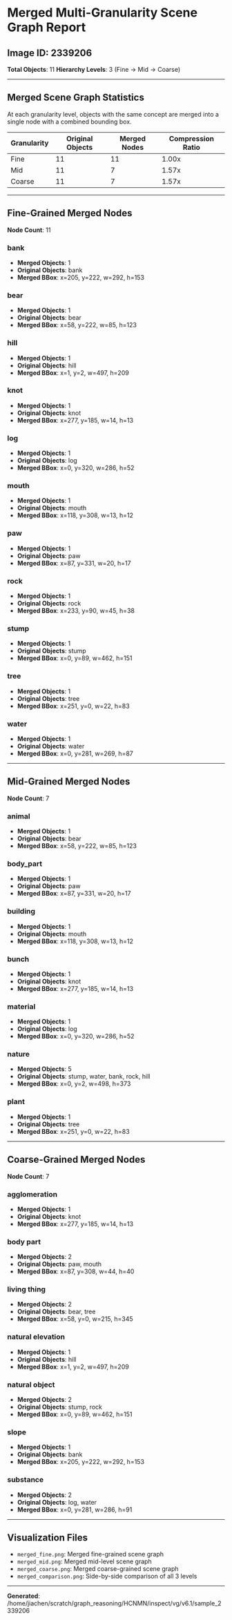 # Merged Multi-Granularity Scene Graph Report

## Image ID: 2339206

**Total Objects**: 11
**Hierarchy Levels**: 3 (Fine → Mid → Coarse)

---

## Merged Scene Graph Statistics

At each granularity level, objects with the same concept are merged into a single node with a combined bounding box.

| Granularity | Original Objects | Merged Nodes | Compression Ratio |
|-------------|------------------|--------------|-------------------|
| Fine | 11 | 11 | 1.00x |
| Mid | 11 | 7 | 1.57x |
| Coarse | 11 | 7 | 1.57x |

---

## Fine-Grained Merged Nodes

**Node Count**: 11

### bank
- **Merged Objects**: 1
- **Original Objects**: bank
- **Merged BBox**: x=205, y=222, w=292, h=153

### bear
- **Merged Objects**: 1
- **Original Objects**: bear
- **Merged BBox**: x=58, y=222, w=85, h=123

### hill
- **Merged Objects**: 1
- **Original Objects**: hill
- **Merged BBox**: x=1, y=2, w=497, h=209

### knot
- **Merged Objects**: 1
- **Original Objects**: knot
- **Merged BBox**: x=277, y=185, w=14, h=13

### log
- **Merged Objects**: 1
- **Original Objects**: log
- **Merged BBox**: x=0, y=320, w=286, h=52

### mouth
- **Merged Objects**: 1
- **Original Objects**: mouth
- **Merged BBox**: x=118, y=308, w=13, h=12

### paw
- **Merged Objects**: 1
- **Original Objects**: paw
- **Merged BBox**: x=87, y=331, w=20, h=17

### rock
- **Merged Objects**: 1
- **Original Objects**: rock
- **Merged BBox**: x=233, y=90, w=45, h=38

### stump
- **Merged Objects**: 1
- **Original Objects**: stump
- **Merged BBox**: x=0, y=89, w=462, h=151

### tree
- **Merged Objects**: 1
- **Original Objects**: tree
- **Merged BBox**: x=251, y=0, w=22, h=83

### water
- **Merged Objects**: 1
- **Original Objects**: water
- **Merged BBox**: x=0, y=281, w=269, h=87

---

## Mid-Grained Merged Nodes

**Node Count**: 7

### animal
- **Merged Objects**: 1
- **Original Objects**: bear
- **Merged BBox**: x=58, y=222, w=85, h=123

### body_part
- **Merged Objects**: 1
- **Original Objects**: paw
- **Merged BBox**: x=87, y=331, w=20, h=17

### building
- **Merged Objects**: 1
- **Original Objects**: mouth
- **Merged BBox**: x=118, y=308, w=13, h=12

### bunch
- **Merged Objects**: 1
- **Original Objects**: knot
- **Merged BBox**: x=277, y=185, w=14, h=13

### material
- **Merged Objects**: 1
- **Original Objects**: log
- **Merged BBox**: x=0, y=320, w=286, h=52

### nature
- **Merged Objects**: 5
- **Original Objects**: stump, water, bank, rock, hill
- **Merged BBox**: x=0, y=2, w=498, h=373

### plant
- **Merged Objects**: 1
- **Original Objects**: tree
- **Merged BBox**: x=251, y=0, w=22, h=83

---

## Coarse-Grained Merged Nodes

**Node Count**: 7

### agglomeration
- **Merged Objects**: 1
- **Original Objects**: knot
- **Merged BBox**: x=277, y=185, w=14, h=13

### body part
- **Merged Objects**: 2
- **Original Objects**: paw, mouth
- **Merged BBox**: x=87, y=308, w=44, h=40

### living thing
- **Merged Objects**: 2
- **Original Objects**: bear, tree
- **Merged BBox**: x=58, y=0, w=215, h=345

### natural elevation
- **Merged Objects**: 1
- **Original Objects**: hill
- **Merged BBox**: x=1, y=2, w=497, h=209

### natural object
- **Merged Objects**: 2
- **Original Objects**: stump, rock
- **Merged BBox**: x=0, y=89, w=462, h=151

### slope
- **Merged Objects**: 1
- **Original Objects**: bank
- **Merged BBox**: x=205, y=222, w=292, h=153

### substance
- **Merged Objects**: 2
- **Original Objects**: log, water
- **Merged BBox**: x=0, y=281, w=286, h=91

---

## Visualization Files

- `merged_fine.png`: Merged fine-grained scene graph
- `merged_mid.png`: Merged mid-level scene graph
- `merged_coarse.png`: Merged coarse-grained scene graph
- `merged_comparison.png`: Side-by-side comparison of all 3 levels

---

**Generated**: /home/jiachen/scratch/graph_reasoning/HCNMN/inspect/vg/v6.1/sample_2339206
